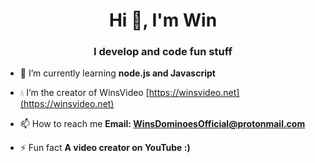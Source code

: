 <h1 align="center">Hi 👋, I'm Win</h1>
<h3 align="center">I develop and code fun stuff</h3>

- 🌱 I’m currently learning **node.js and Javascript**

- 💧 I’m the creator of WinsVideo [https://winsvideo.net](https://winsvideo.net)

- 📫 How to reach me **Email: WinsDominoesOfficial@protonmail.com**

- ⚡ Fun fact **A video creator on YouTube :)**

